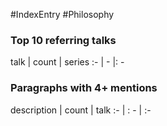 #IndexEntry #Philosophy

### Top 10 referring talks
talk | count | series
:- | - |: -

### Paragraphs with 4+ mentions
description | count | talk
:- | : - | :-

